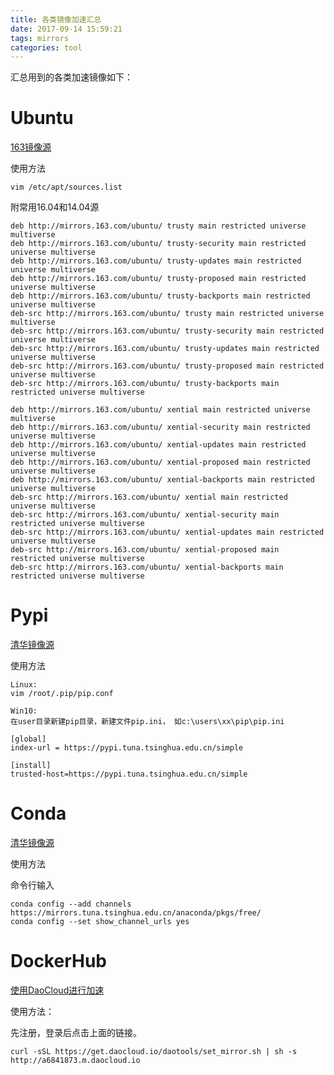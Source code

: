 ```yaml
---
title: 各类镜像加速汇总
date: 2017-09-14 15:59:21
tags: mirrors
categories: tool
---
```


汇总用到的各类加速镜像如下：

<!-- more -->

# Ubuntu

[163镜像源](http://mirrors.163.com/.help/ubuntu.html)

使用方法

```
vim /etc/apt/sources.list
```

附常用16.04和14.04源

```
deb http://mirrors.163.com/ubuntu/ trusty main restricted universe multiverse
deb http://mirrors.163.com/ubuntu/ trusty-security main restricted universe multiverse
deb http://mirrors.163.com/ubuntu/ trusty-updates main restricted universe multiverse
deb http://mirrors.163.com/ubuntu/ trusty-proposed main restricted universe multiverse
deb http://mirrors.163.com/ubuntu/ trusty-backports main restricted universe multiverse
deb-src http://mirrors.163.com/ubuntu/ trusty main restricted universe multiverse
deb-src http://mirrors.163.com/ubuntu/ trusty-security main restricted universe multiverse
deb-src http://mirrors.163.com/ubuntu/ trusty-updates main restricted universe multiverse
deb-src http://mirrors.163.com/ubuntu/ trusty-proposed main restricted universe multiverse
deb-src http://mirrors.163.com/ubuntu/ trusty-backports main restricted universe multiverse
```

```
deb http://mirrors.163.com/ubuntu/ xential main restricted universe multiverse
deb http://mirrors.163.com/ubuntu/ xential-security main restricted universe multiverse
deb http://mirrors.163.com/ubuntu/ xential-updates main restricted universe multiverse
deb http://mirrors.163.com/ubuntu/ xential-proposed main restricted universe multiverse
deb http://mirrors.163.com/ubuntu/ xential-backports main restricted universe multiverse
deb-src http://mirrors.163.com/ubuntu/ xential main restricted universe multiverse
deb-src http://mirrors.163.com/ubuntu/ xential-security main restricted universe multiverse
deb-src http://mirrors.163.com/ubuntu/ xential-updates main restricted universe multiverse
deb-src http://mirrors.163.com/ubuntu/ xential-proposed main restricted universe multiverse
deb-src http://mirrors.163.com/ubuntu/ xential-backports main restricted universe multiverse
```

# Pypi

[清华镜像源](https://mirrors.tuna.tsinghua.edu.cn/help/pypi/)

使用方法

```
Linux:
vim /root/.pip/pip.conf

Win10:
在user目录新建pip目录，新建文件pip.ini， 如c:\users\xx\pip\pip.ini
```

```
[global]
index-url = https://pypi.tuna.tsinghua.edu.cn/simple

[install]
trusted-host=https://pypi.tuna.tsinghua.edu.cn/simple
```

# Conda

[清华镜像源](https://mirrors.tuna.tsinghua.edu.cn/help/anaconda/)

使用方法

命令行输入

```
conda config --add channels https://mirrors.tuna.tsinghua.edu.cn/anaconda/pkgs/free/
conda config --set show_channel_urls yes
```

# DockerHub

[使用DaoCloud进行加速](http://www.daocloud.io/mirror#accelerator-doc)

使用方法：

先注册，登录后点击上面的链接。

```
curl -sSL https://get.daocloud.io/daotools/set_mirror.sh | sh -s http://a6841873.m.daocloud.io
```

